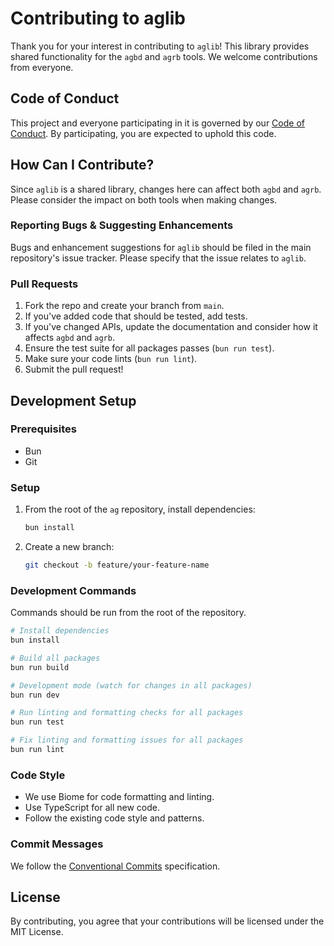 # Contributing to aglib

Thank you for your interest in contributing to `aglib`! This library provides shared functionality for the `agbd` and `agrb` tools. We welcome contributions from everyone.

## Code of Conduct

This project and everyone participating in it is governed by our [Code of Conduct](CODE_OF_CONDUCT.md). By participating, you are expected to uphold this code.

## How Can I Contribute?

Since `aglib` is a shared library, changes here can affect both `agbd` and `agrb`. Please consider the impact on both tools when making changes.

### Reporting Bugs & Suggesting Enhancements

Bugs and enhancement suggestions for `aglib` should be filed in the main repository's issue tracker. Please specify that the issue relates to `aglib`.

### Pull Requests

1. Fork the repo and create your branch from `main`.
2. If you've added code that should be tested, add tests.
3. If you've changed APIs, update the documentation and consider how it affects `agbd` and `agrb`.
4. Ensure the test suite for all packages passes (`bun run test`).
5. Make sure your code lints (`bun run lint`).
6. Submit the pull request!

## Development Setup

### Prerequisites

- Bun
- Git

### Setup

1. From the root of the `ag` repository, install dependencies:

   ```bash
   bun install
   ```

2. Create a new branch:

   ```bash
   git checkout -b feature/your-feature-name
   ```

### Development Commands

Commands should be run from the root of the repository.

```bash
# Install dependencies
bun install

# Build all packages
bun run build

# Development mode (watch for changes in all packages)
bun run dev

# Run linting and formatting checks for all packages
bun run test

# Fix linting and formatting issues for all packages
bun run lint
```

### Code Style

- We use Biome for code formatting and linting.
- Use TypeScript for all new code.
- Follow the existing code style and patterns.

### Commit Messages

We follow the [Conventional Commits](https://conventionalcommits.org/) specification.

## License

By contributing, you agree that your contributions will be licensed under the MIT License.
